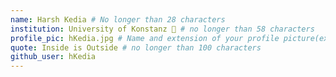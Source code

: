 ```yaml
---
name: Harsh Kedia # No longer than 28 characters
institution: University of Konstanz 🚩 # no longer than 58 characters
profile_pic: hKedia.jpg # Name and extension of your profile picture(ex. mona.png)
quote: Inside is Outside # no longer than 100 characters
github_user: hKedia
---
```

